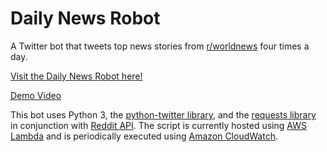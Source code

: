 # Daily News Robot
A Twitter bot that tweets top news stories from [r/worldnews](https://www.reddit.com/r/worldnews/) four times a day.

[Visit the Daily News Robot here!](https://twitter.com/DailyNewsRobot1)

[Demo Video](https://youtu.be/u-K7ng3rsXo)

This bot uses Python 3, the [python-twitter library](https://python-twitter.readthedocs.io/en/latest/), and the [requests library](https://docs.python-requests.org/en/master/) in conjunction with [Reddit API](https://www.reddit.com/dev/api/). The script is currently hosted using [AWS Lambda](https://aws.amazon.com/lambda/) and is periodically executed using [Amazon CloudWatch](https://aws.amazon.com/cloudwatch/).
